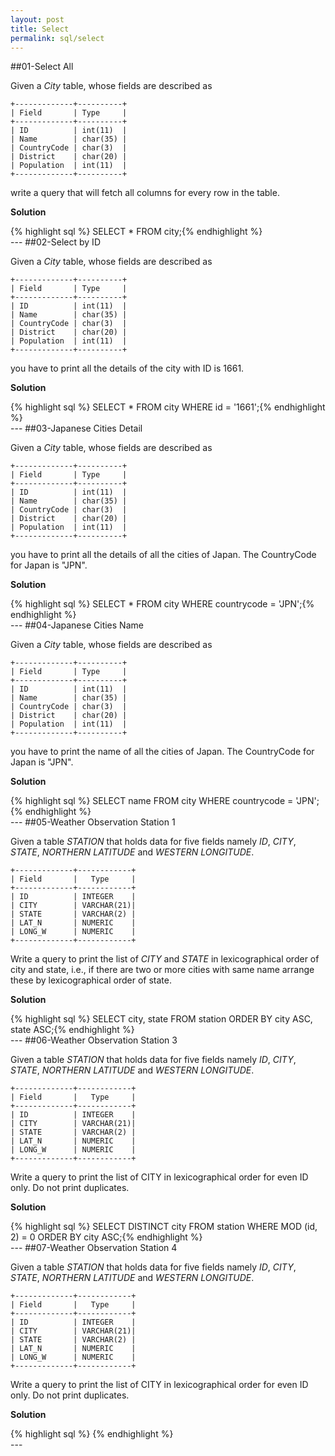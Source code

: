 ```yaml
---
layout: post
title: Select
permalink: sql/select
---
```

##01-Select All

Given a _City_ table, whose fields are described as

    +-------------+----------+
    | Field       | Type     |
    +-------------+----------+
    | ID          | int(11)  |
    | Name        | char(35) |
    | CountryCode | char(3)  |
    | District    | char(20) |
    | Population  | int(11)  |
    +-------------+----------+

write a query that will fetch all columns for every row in the table.


<strong>Solution</strong>
<div class='solution'>{% highlight sql %}
SELECT * FROM city;{% endhighlight %}
</div>
---
##02-Select by ID

Given a _City_ table, whose fields are described as

    +-------------+----------+
    | Field       | Type     |
    +-------------+----------+
    | ID          | int(11)  |
    | Name        | char(35) |
    | CountryCode | char(3)  |
    | District    | char(20) |
    | Population  | int(11)  |
    +-------------+----------+

you have to print all the details of the city with ID is 1661.


<strong>Solution</strong>
<div class='solution'>{% highlight sql %}
SELECT * FROM city WHERE id = '1661';{% endhighlight %}
</div>
---
##03-Japanese Cities Detail

Given a _City_ table, whose fields are described as

    +-------------+----------+
    | Field       | Type     |
    +-------------+----------+
    | ID          | int(11)  |
    | Name        | char(35) |
    | CountryCode | char(3)  |
    | District    | char(20) |
    | Population  | int(11)  |
    +-------------+----------+

you have to print all the details of all the cities of Japan. The CountryCode for Japan is "JPN".


<strong>Solution</strong>
<div class='solution'>{% highlight sql %}
SELECT * FROM city WHERE countrycode = 'JPN';{% endhighlight %}
</div>
---
##04-Japanese Cities Name

Given a _City_ table, whose fields are described as

    +-------------+----------+
    | Field       | Type     |
    +-------------+----------+
    | ID          | int(11)  |
    | Name        | char(35) |
    | CountryCode | char(3)  |
    | District    | char(20) |
    | Population  | int(11)  |
    +-------------+----------+

you have to print the name of all the cities of Japan. The CountryCode for Japan is "JPN".


<strong>Solution</strong>
<div class='solution'>{% highlight sql %}
SELECT name FROM city WHERE countrycode = 'JPN';{% endhighlight %}
</div>
---
##05-Weather Observation Station 1

Given a table _STATION_ that holds data for five fields namely _ID_, _CITY_, _STATE_, _NORTHERN LATITUDE_ and _WESTERN LONGITUDE_.

    +-------------+------------+
    | Field       |   Type     |
    +-------------+------------+
    | ID          | INTEGER    |
    | CITY        | VARCHAR(21)|
    | STATE       | VARCHAR(2) |
    | LAT_N       | NUMERIC    |
    | LONG_W      | NUMERIC    |
    +-------------+------------+ 

Write a query to print the list of _CITY_ and _STATE_ in lexicographical order of city and state, i.e., if there are two or more cities with same name arrange these by lexicographical order of state.

<strong>Solution</strong>
<div class='solution'>{% highlight sql %}
SELECT city, state FROM station ORDER BY city ASC, state ASC;{% endhighlight %}
</div>
---
##06-Weather Observation Station 3

Given a table _STATION_ that holds data for five fields namely _ID_, _CITY_, _STATE_, _NORTHERN LATITUDE_ and _WESTERN LONGITUDE_.

    +-------------+------------+
    | Field       |   Type     |
    +-------------+------------+
    | ID          | INTEGER    |
    | CITY        | VARCHAR(21)|
    | STATE       | VARCHAR(2) |
    | LAT_N       | NUMERIC    |
    | LONG_W      | NUMERIC    |
    +-------------+------------+ 

Write a query to print the list of CITY in lexicographical order for even ID only. Do not print duplicates.

<strong>Solution</strong>
<div class='solution'>{% highlight sql %}
SELECT DISTINCT city FROM station WHERE MOD (id, 2) = 0 ORDER BY city ASC;{% endhighlight %}
</div>
---
##07-Weather Observation Station 4

Given a table _STATION_ that holds data for five fields namely _ID_, _CITY_, _STATE_, _NORTHERN LATITUDE_ and _WESTERN LONGITUDE_.

    +-------------+------------+
    | Field       |   Type     |
    +-------------+------------+
    | ID          | INTEGER    |
    | CITY        | VARCHAR(21)|
    | STATE       | VARCHAR(2) |
    | LAT_N       | NUMERIC    |
    | LONG_W      | NUMERIC    |
    +-------------+------------+ 

Write a query to print the list of CITY in lexicographical order for even ID only. Do not print duplicates.

<strong>Solution</strong>
<div class='solution'>{% highlight sql %}
{% endhighlight %}
</div>
---
